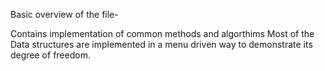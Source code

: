Basic overview of the file- 

Contains implementation of common methods and algorthims 
Most of the Data structures are implemented in a menu driven way to demonstrate its degree of freedom. 
